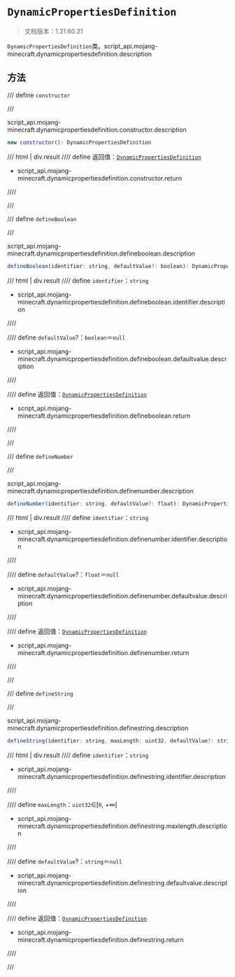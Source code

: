 # `DynamicPropertiesDefinition`

> 文档版本：1.21.60.21

`DynamicPropertiesDefinition`类。script_api.mojang-minecraft.dynamicpropertiesdefinition.description

## 方法

/// define
`constructor`


///

script_api.mojang-minecraft.dynamicpropertiesdefinition.constructor.description

```js
new constructor(): DynamicPropertiesDefinition
```

/// html | div.result
//// define
返回值：[`DynamicPropertiesDefinition`](./dynamicpropertiesdefinition.md)

- script_api.mojang-minecraft.dynamicpropertiesdefinition.constructor.return


////

///


/// define
`defineBoolean`


///

script_api.mojang-minecraft.dynamicpropertiesdefinition.defineboolean.description

```js
defineBoolean(identifier: string, defaultValue?: boolean): DynamicPropertiesDefinition
```

/// html | div.result
//// define
`identifier`：`string`

- script_api.mojang-minecraft.dynamicpropertiesdefinition.defineboolean.identifier.description


////

//// define
`defaultValue`?：`boolean`＝`null`

- script_api.mojang-minecraft.dynamicpropertiesdefinition.defineboolean.defaultvalue.description


////

//// define
返回值：[`DynamicPropertiesDefinition`](./dynamicpropertiesdefinition.md)

- script_api.mojang-minecraft.dynamicpropertiesdefinition.defineboolean.return


////

///


/// define
`defineNumber`


///

script_api.mojang-minecraft.dynamicpropertiesdefinition.definenumber.description

```js
defineNumber(identifier: string, defaultValue?: float): DynamicPropertiesDefinition
```

/// html | div.result
//// define
`identifier`：`string`

- script_api.mojang-minecraft.dynamicpropertiesdefinition.definenumber.identifier.description


////

//// define
`defaultValue`?：`float`＝`null`

- script_api.mojang-minecraft.dynamicpropertiesdefinition.definenumber.defaultvalue.description


////

//// define
返回值：[`DynamicPropertiesDefinition`](./dynamicpropertiesdefinition.md)

- script_api.mojang-minecraft.dynamicpropertiesdefinition.definenumber.return


////

///


/// define
`defineString`


///

script_api.mojang-minecraft.dynamicpropertiesdefinition.definestring.description

```js
defineString(identifier: string, maxLength: uint32, defaultValue?: string): DynamicPropertiesDefinition
```

/// html | div.result
//// define
`identifier`：`string`

- script_api.mojang-minecraft.dynamicpropertiesdefinition.definestring.identifier.description


////

//// define
`maxLength`：`uint32`∈[`0`, +∞]

- script_api.mojang-minecraft.dynamicpropertiesdefinition.definestring.maxlength.description


////

//// define
`defaultValue`?：`string`＝`null`

- script_api.mojang-minecraft.dynamicpropertiesdefinition.definestring.defaultvalue.description


////

//// define
返回值：[`DynamicPropertiesDefinition`](./dynamicpropertiesdefinition.md)

- script_api.mojang-minecraft.dynamicpropertiesdefinition.definestring.return


////

///

